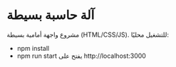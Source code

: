 # آلة حاسبة بسيطة
مشروع واجهة أمامية بسيطة (HTML/CSS/JS). للتشغيل محليًا:
- npm install
- npm run start
يفتح على http://localhost:3000
